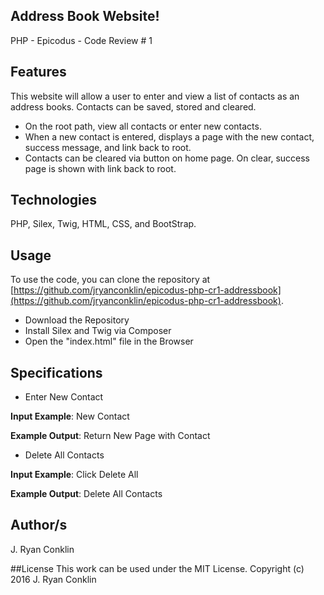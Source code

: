## Address Book Website!
PHP - Epicodus - Code Review # 1

## Features
This website will allow a user to enter and view a list of contacts as an address books. Contacts can be saved, stored and cleared.

- On the root path, view all contacts or enter new contacts.
- When a new contact is entered, displays a page with the new contact, success message, and link back to root.
- Contacts can be cleared via button on home page. On clear, success page is shown with link back to root.

## Technologies
PHP, Silex, Twig, HTML, CSS, and BootStrap.

## Usage

To use the code, you can clone the repository at [https://github.com/jryanconklin/epicodus-php-cr1-addressbook](https://github.com/jryanconklin/epicodus-php-cr1-addressbook).

- Download the Repository
- Install Silex and Twig via Composer
- Open the "index.html" file in the Browser

## Specifications
* Enter New Contact

__Input Example__: New Contact

__Example Output__: Return New Page with Contact

* Delete All Contacts

__Input Example__: Click Delete All

__Example Output__: Delete All Contacts


## Author/s
J. Ryan Conklin

##License
This work can be used under the MIT License.
Copyright (c) 2016 J. Ryan Conklin
